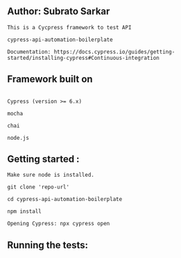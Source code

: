 Author: Subrato Sarkar
------------------------------

```
This is a Cycpress framework to test API

cypress-api-automation-boilerplate

Documentation: https://docs.cypress.io/guides/getting-started/installing-cypress#Continuous-integration

````

Framework built on
------------------------------

```

Cypress (version >= 6.x)

mocha

chai

node.js

```

Getting started :
------------------------------

```
Make sure node is installed.

git clone 'repo-url'

cd cypress-api-automation-boilerplate

npm install

Opening Cypress: npx cypress open

```

Running the tests:
-------------------
```


```
